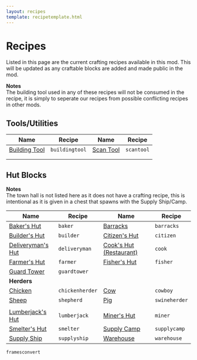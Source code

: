 ```yaml
---
layout: recipes
template: recipetemplate.html
---
```


# Recipes

Listed in this page are the current crafting recipes available in this mod. This will be updated as any craftable blocks are added and made public in the mod.

**Notes**  
The building tool used in any of these recipes will not be consumed in the recipe, it is simply to seperate our recipes from possible conflicting recipes in other mods.

## Tools/Utilities

| Name                  | Recipe         | Name              | Recipe     |
|-----------------------|----------------|-------------------|------------|
| [Building Tool](temp) | `buildingtool` | [Scan Tool](temp) | `scantool` |
|                       |                |                   |            |
|                       |                |                   |            |

## Hut Blocks

**Notes**  
The town hall is not listed here as it does not have a crafting recipe, this is intentional as it is given in a chest that spawns with the Supply Ship/Camp.

| Name                                      | Recipe          | Name                                     | Recipe        |
|-------------------------------------------|-----------------|------------------------------------------|---------------|
| [Baker's Hut](/workers/baker)             | `baker`         | [Barracks](temp)                         | `barracks`    |
| [Builder's Hut](/workers/builder)         | `builder`       | [Citizen's Hut](temp)                    | `citizen`     |
| [Deliveryman's Hut](/workers/deliveryman) | `deliveryman`   | [Cook's Hut (Restaurant)](/workers/cook) | `cook`        |
| [Farmer's Hut](/workers/farmer)           | `farmer`        | [Fisher's Hut](/workers/fisherman)       | `fisher`      |
| [Guard Tower](/workers/guard)             | `guardtower`    |                                          |               |
| **Herders**                               |                 |                                          |               |
| [Chicken](temp)                           | `chickenherder` | [Cow](temp)                              | `cowboy`      |
| [Sheep](temp)                             | `shepherd`      | [Pig](temp)                              | `swineherder` |
|                                           |                 |                                          |               |
| [Lumberjack's Hut](/workers/lumberjack)   | `lumberjack`    | [Miner's Hut](/workers/miner)            | `miner`       |
| [Smelter's Hut](/workers/smelter)         | `smelter`       | [Supply Camp](temp)                      | `supplycamp`  |
| [Supply Ship](temp)                       | `supplyship`    | [Warehouse](temp)                        | `warehouse`   |

`framesconvert`